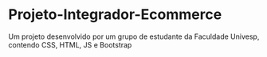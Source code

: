 # Projeto-Integrador-Ecommerce
Um projeto desenvolvido por um grupo de estudante da Faculdade Univesp, contendo CSS, HTML, JS e Bootstrap
